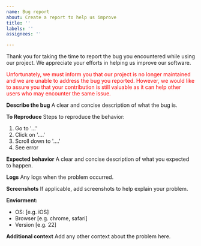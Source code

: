 ```yaml
---
name: Bug report
about: Create a report to help us improve
title: ''
labels: ''
assignees: ''

---
```


Thank you for taking the time to report the bug you encountered while using our project. We appreciate your efforts in helping us improve our software.

<div>
<p style="color: red;">Unfortunately, we must inform you that our project is no longer maintained and we are unable to address the bug you reported. However, we would like to assure you that your contribution is still valuable as it can help other users who may encounter the same issue.</p>
</div>

**Describe the bug**
A clear and concise description of what the bug is.

**To Reproduce**
Steps to reproduce the behavior:
1. Go to '...'
2. Click on '....'
3. Scroll down to '....'
4. See error

**Expected behavior**
A clear and concise description of what you expected to happen.

**Logs**
Any logs when the problem occurred.

**Screenshots**
If applicable, add screenshots to help explain your problem.

**Enviorment:**
 - OS: [e.g. iOS]
 - Browser [e.g. chrome, safari]
 - Version [e.g. 22]

**Additional context**
Add any other context about the problem here.
